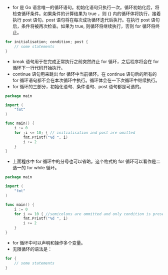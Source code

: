 * for 是 Go 语言唯一的循环语句。初始化语句只执行一次。循环初始化后，将检查循环条件。如果条件的计算结果为 true ，则 {} 内的循环体将执行，接着执行 post 语句。post 语句将在每次成功循环迭代后执行。在执行 post 语句后，条件将被再次检查。如果为 true, 则循环将继续执行，否则 for 循环将终止。
```go
for initialisation; condition; post {
	// some statements
}
```
* break 语句用于在完成正常执行之前突然终止 for 循环，之后程序将会在 for 循环下一行代码开始执行。
* continue 语句用来跳出 for 循环中当前循环。在 continue 语句后的所有的 for 循环语句都不会在本次循环中执行。循环体会在一下次循环中继续执行。
* for 循环的三部分，初始化语句、条件语句、post 语句都是可选的。
```go
package main

import (
	"fmt"
)

func main() {
	i := 0
	for ;i <= 10; { // initialisation and post are omitted
		fmt.Printf("%d ", i)
		i += 2
	}
}
```
* 上面程序中 for 循环中的分号也可以省略。这个格式的 for 循环可以看作是二选一的 for while 循环。
```go
package main

import (
	"fmt"
)

func main() {
	i := 0
	for i <= 10 { //semicolons are ommitted and only condition is present
		fmt.Printf("%d ", i)
		i += 2
	}
}
```
* for 循环中可以声明和操作多个变量。
* 无限循环的语法是：
```go
for {
	// some statements
}
```